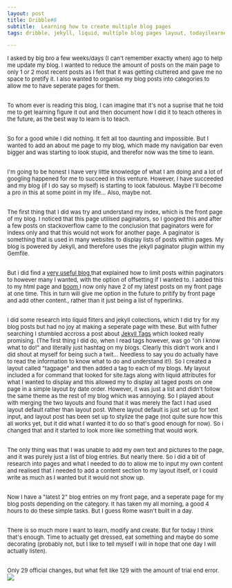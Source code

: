 ```yaml
---
layout: post
title: Dribble#8
subtitle:  Learning how to create multiple blog pages
tags: dribble, jekyll, liquid, multiple blog pages layout, todayilearned

---
```


<div class="text-left">
<div class="boxed">
  <font size="2">

I asked by big bro a few weeks/days (I can't remember exactly when) ago to help me update my blog. I wanted to reduce the amount of posts on the main page to only 1 or 2 most recent posts as I felt that it was getting cluttered and gave me no space to pretify it. I also wanted to organise my blog posts into categories to allow me to have seperate pages for them.<br><br>

To whom ever is reading this blog, I can imagine that it's not a suprise that he told me to get learning figure it out and then document how I did it to teach otheres in the future, as the best way to learn is to teach.<br><br>

So for a good while I did nothing. It felt all too daunting and impossible. But I wanted to add an about me page to my blog, which made my navigation bar even bigger and was starting to look stupid, and therefor now was the time to learn. <br><br>

I'm going to be honest I have very little knowledge of what I am doing and a lot of googling happened for me to succeed in this venture. However, I have succeeded and my blog (if I do say so myself) is starting to look fabulous. Maybe I'll become a pro in this at some point in my life... Also, maybe not.<br><br>

The first thing that I did was try and understand my index, which is the front page of my blog. I noticed that this page utilised paginators, so I googled this and after a few posts on stackoverflow came to the conclusion that paginators were for indexs only and that this would not work for another page. A paginator is something that is used in many websites to display lists of posts within pages. My blog is powered by Jekyll, and therefore uses the jekyll paginator plugin within my Gemfile. <br><br>

But i did find a <a href="https://stackoverflow.com/questions/17890493/how-can-i-show-just-the-most-recent-post-on-my-home-page-with-jekyll"> very useful blog </a> that explained how to limit posts within paginators to however many I wanted, with the option of offsetting if I wanted to. I added this to my html page and <u> boom </u> I now only have 2 of my latest posts on my front page at one time. This in turn will give me option in the future to pritify by front page and add other content., rather than it just being a list of hyperlinks.<br><br>

I did some research into liquid filters and jekyll collections, which I did try for my blog posts but had no joy at making a seperate page with these. But with futher searching I stumbled accross a post about <a href="https://longqian.me/2017/02/09/github-jekyll-tag/">Jekyll Tags</a> which looked really promising. (The first thing I did do, when I read tags however, was go "oh I know what to do!" and literally just hashtag on my blogs. Clearly this didn't work and I did shout at myself for being such a twit... Needless to say you do actually have to read the information to know what to do and understand it!). So I created a layout called "tagpage" and then added a tag to each of my blogs. My layout included a for command that looked for site.tags along with liquid attributes for what I wanted to display and this allowed my to display all taged posts on one page in a simple layout by date order. However, it was just a list and didn't follow the same theme as the rest of my blog which was annoying. So I played about with merging the two layouts and found that it was merely the fact I had used layout default rather than layout post. Where layout default is just set up for text input, and layout post has been set up to stylize the page (not quite sure how this all works yet, but it did what I wanted it to do so that's good enough for now). So i changed that and it started to look more like something that would work.<br><br>

The only thing was that I was unable to add my own text and pictures to the page, and it was purely just a list of blog entries. But nearly there. So i did a bit of research into pages and what I needed to do to allow me to input my own content and realised that i needed to add a content section to my layout itself, or I could write as much as I wanted but it would not show up.<br><br>

Now I have a "latest 2" blog entries on my front page, and a seperate page for my blog posts depending on the category. It has taken my all morning, a good 4 hours to do these simple tasks. But I guess Rome wasn't built in a day.<br><br>

There is so much more I want to learn, modify and create. But for today I think that's enough. Time to actually get dressed, eat something and maybe do some decorating (probably not, but I like to tell myself I will in hope that one day I will actually listen).<br><br>


<div class="text-center">
Only 29 official changes, but what felt like 129 with the amount of trial end error. 
  <br/>
  <img src="{{ site.baseurl }}/img/dribble8.jpg"/>
</div>




<br>    

</font>
    <br><br>
